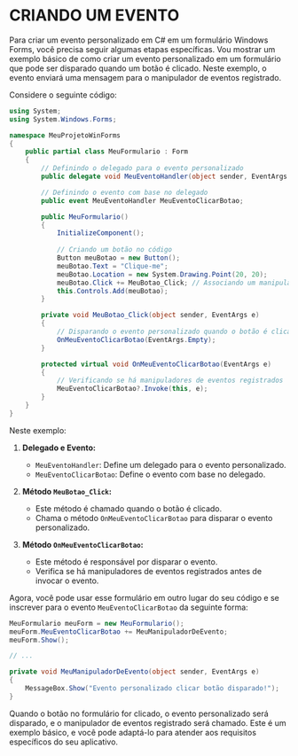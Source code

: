 # CRIANDO UM EVENTO
Para criar um evento personalizado em C# em um formulário Windows Forms, você precisa seguir algumas etapas específicas. Vou mostrar um exemplo básico de como criar um evento personalizado em um formulário que pode ser disparado quando um botão é clicado. Neste exemplo, o evento enviará uma mensagem para o manipulador de eventos registrado.

Considere o seguinte código:

```csharp
using System;
using System.Windows.Forms;

namespace MeuProjetoWinForms
{
    public partial class MeuFormulario : Form
    {
        // Definindo o delegado para o evento personalizado
        public delegate void MeuEventoHandler(object sender, EventArgs e);

        // Definindo o evento com base no delegado
        public event MeuEventoHandler MeuEventoClicarBotao;

        public MeuFormulario()
        {
            InitializeComponent();
            
            // Criando um botão no código
            Button meuBotao = new Button();
            meuBotao.Text = "Clique-me";
            meuBotao.Location = new System.Drawing.Point(20, 20);
            meuBotao.Click += MeuBotao_Click; // Associando um manipulador de eventos
            this.Controls.Add(meuBotao);
        }

        private void MeuBotao_Click(object sender, EventArgs e)
        {
            // Disparando o evento personalizado quando o botão é clicado
            OnMeuEventoClicarBotao(EventArgs.Empty);
        }

        protected virtual void OnMeuEventoClicarBotao(EventArgs e)
        {
            // Verificando se há manipuladores de eventos registrados
            MeuEventoClicarBotao?.Invoke(this, e);
        }
    }
}
```

Neste exemplo:

1. **Delegado e Evento:**
   - `MeuEventoHandler`: Define um delegado para o evento personalizado.
   - `MeuEventoClicarBotao`: Define o evento com base no delegado.

2. **Método `MeuBotao_Click`:**
   - Este método é chamado quando o botão é clicado.
   - Chama o método `OnMeuEventoClicarBotao` para disparar o evento personalizado.

3. **Método `OnMeuEventoClicarBotao`:**
   - Este método é responsável por disparar o evento.
   - Verifica se há manipuladores de eventos registrados antes de invocar o evento.

Agora, você pode usar esse formulário em outro lugar do seu código e se inscrever para o evento `MeuEventoClicarBotao` da seguinte forma:

```csharp
MeuFormulario meuForm = new MeuFormulario();
meuForm.MeuEventoClicarBotao += MeuManipuladorDeEvento;
meuForm.Show();

// ...

private void MeuManipuladorDeEvento(object sender, EventArgs e)
{
    MessageBox.Show("Evento personalizado clicar botão disparado!");
}
```

Quando o botão no formulário for clicado, o evento personalizado será disparado, e o manipulador de eventos registrado será chamado. Este é um exemplo básico, e você pode adaptá-lo para atender aos requisitos específicos do seu aplicativo.